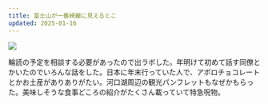 ```yaml
---
title: 富士山が一番綺麗に見えるとこ
updated: 2025-01-16
---
```

![](https://i.imgur.com/Psk8Rls.jpeg)

輪読の予定を相談する必要があったので出ラボした。年明けて初めて話す同僚とかいたのでいろんな話をした。日本に年末行っていた人で、アポロチョコレートとかお土産がありありがたい。河口湖周辺の観光パンフレットもなぜかもらった。美味しそうな食事どころの紹介がたくさん載っていて特急呪物。